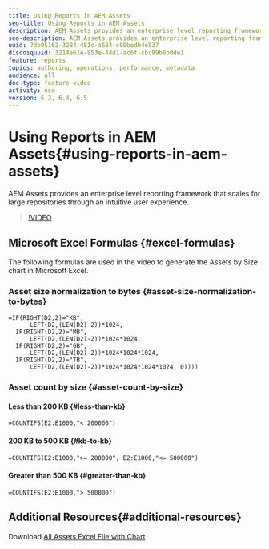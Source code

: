 ```yaml
---
title: Using Reports in AEM Assets
seo-title: Using Reports in AEM Assets
description: AEM Assets provides an enterprise level reporting framework that scales for large repositories through an intuitive user experience. 
seo-description: AEM Assets provides an enterprise level reporting framework that scales for large repositories through an intuitive user experience. 
uuid: 7db05162-3284-481c-a684-c99bedb4e537
discoiquuid: 3214a61e-853e-44d1-ac6f-cbc99b6b0de1
feature: reports
topics: authoring, operations, performance, metadata
audience: all
doc-type: feature-video
activity: use
version: 6.3, 6.4, 6.5
---
```


# Using Reports in AEM Assets{#using-reports-in-aem-assets}

AEM Assets provides an enterprise level reporting framework that scales for large repositories through an intuitive user experience.

>[!VIDEO](https://video.tv.adobe.com/v/22140/?quality=9)

## Microsoft Excel Formulas {#excel-formulas}

The following formulas are used in the video to generate the Assets by Size chart in Microsoft Excel.

### Asset size normalization to bytes {#asset-size-normalization-to-bytes}

```
=IF(RIGHT(D2,2)="KB",
      LEFT(D2,(LEN(D2)-2))*1024,
  IF(RIGHT(D2,2)="MB",
      LEFT(D2,(LEN(D2)-2))*1024*1024,
  IF(RIGHT(D2,2)="GB",
      LEFT(D2,(LEN(D2)-2))*1024*1024*1024,
  IF(RIGHT(D2,2)="TB",
      LEFT(D2,(LEN(D2)-2))*1024*1024*1024*1024, 0))))
```

### Asset count by size {#asset-count-by-size}

#### Less than 200 KB {#less-than-kb}

```
=COUNTIFS(E2:E1000,"< 200000")

```

#### 200 KB to 500 KB {#kb-to-kb}

```
=COUNTIFS(E2:E1000,">= 200000", E2:E1000,"<= 500000")
```

#### Greater than 500 KB {#greater-than-kb}

```
=COUNTIFS(E2:E1000,"> 500000")
```

## Additional Resources{#additional-resources}

Download [All Assets Excel File with Chart](assets/all-assets.xlsx)
